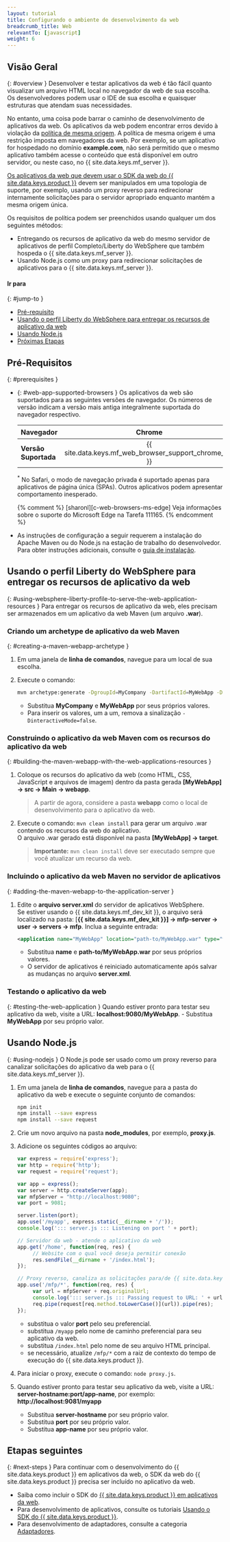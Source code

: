 ```yaml
---
layout: tutorial
title: Configurando o ambiente de desenvolvimento da web
breadcrumb_title: Web
relevantTo: [javascript]
weight: 6
---
```

<!-- NLS_CHARSET=UTF-8 -->
## Visão Geral
{: #overview }
Desenvolver e testar aplicativos da web é tão fácil quanto visualizar um arquivo HTML local no navegador da web de sua escolha.  
Os desenvolvedores podem usar o IDE de sua escolha e quaisquer estruturas que atendam suas necessidades.

No entanto, uma coisa pode barrar o caminho de desenvolvimento de aplicativos da web. Os aplicativos da web podem encontrar erros devido à violação da [política de mesma origem](https://developer.mozilla.org/en-US/docs/Web/Security/Same-origin_policy). A política de mesma origem é uma restrição imposta em navegadores da web. Por exemplo, se um aplicativo for hospedado no domínio **example.com**, não será permitido que o mesmo aplicativo também acesse o conteúdo que está disponível em outro servidor, ou neste caso, no {{ site.data.keys.mf_server }}.

[Os aplicativos da web que devem usar o SDK da web do {{ site.data.keys.product }}](../../../application-development/sdk/web) devem ser manipulados em uma topologia de suporte, por exemplo, usando um proxy reverso para redirecionar internamente solicitações para o servidor apropriado enquanto mantém a mesma origem única.

Os requisitos de política podem ser preenchidos usando qualquer um dos seguintes métodos:

- Entregando os recursos de aplicativo da web do mesmo servidor de aplicativos de perfil Completo/Liberty do WebSphere que também hospeda o {{ site.data.keys.mf_server }}.
- Usando Node.js como um proxy para redirecionar solicitações de aplicativos para o {{ site.data.keys.mf_server }}.

#### Ir para
{: #jump-to }
- [Pré-requisito](#prerequisites)
- [Usando o perfil Liberty do WebSphere para entregar os recursos de aplicativo da web ](#using-websphere-liberty-profile-to-serve-the-web-application-resources)
- [Usando Node.js](#using-nodejs)
- [Próximas Etapas](#next-steps)

## Pré-Requisitos
{: #prerequisites }
-   {: #web-app-supported-browsers }
    Os aplicativos da web são suportados para as seguintes versões de navegador. Os números de versão indicam a versão mais antiga integralmente suportada do navegador respectivo.

    | Navegador               | Chrome   | Safari<sup>*</sup>   | Internet Explorer   | Firefox   | Android Browser   |
    |-----------------------|:--------:|:--------------------:|:-------------------:|:---------:|:-----------------:|
    | **Versão Suportada** |  {{ site.data.keys.mf_web_browser_support_chrome_ver }} | {{ site.data.keys.mf_web_browser_support_safari_ver }} | {{ site.data.keys.mf_web_browser_support_ie_ver }} | {{ site.data.keys.mf_web_browser_support_firefox_ver }} | {{ site.data.keys.mf_web_browser_support_android_ver }}  |

    <sup>*</sup> No Safari, o modo de navegação privada é suportado apenas para aplicativos de página única (SPAs). Outros aplicativos podem apresentar comportamento inesperado.

    {% comment %} [sharonl][c-web-browsers-ms-edge] Veja informações sobre o suporte do Microsoft Edge na Tarefa 111165. {% endcomment %}

-   As instruções de configuração a seguir requerem a instalação do Apache Maven ou do Node.js na estação de trabalho do desenvolvedor. Para obter instruções adicionais, consulte o [guia de instalação](../mobilefirst/installation-guide/).

## Usando o perfil Liberty do WebSphere para entregar os recursos de aplicativo da web
{: #using-websphere-liberty-profile-to-serve-the-web-application-resources }
Para entregar os recursos de aplicativo da web, eles precisam ser armazenados em um aplicativo da web Maven (um arquivo **.war**).

### Criando um archetype de aplicativo da web Maven
{: #creating-a-maven-webapp-archetype }
1. Em uma janela de **linha de comandos**, navegue para um local de sua escolha.
2. Execute o comando:

   ```bash
   mvn archetype:generate -DgroupId=MyCompany -DartifactId=MyWebApp -DarchetypeArtifactId=maven-archetype-webapp -DinteractiveMode=false
   ```
    - Substitua **MyCompany** e **MyWebApp** por seus próprios valores.
    - Para inserir os valores, um a um, remova a sinalização `-DinteractiveMode=false`.

### Construindo o aplicativo da web Maven com os recursos do aplicativo da web 
{: #building-the-maven-webapp-with-the-web-applications-resources }
1. Coloque os recursos do aplicativo da web (como HTML, CSS, JavaScript e arquivos de imagem) dentro da pasta gerada **[MyWebApp] → src → Main → webapp**.

    > A partir de agora, considere a pasta **webapp** como o local de desenvolvimento para o aplicativo da web.

2. Execute o comando: `mvn clean install` para gerar um arquivo .war contendo os recursos da web do aplicativo.  
   O arquivo .war gerado está disponível na pasta **[MyWebApp] → target**.
   
    > <span class="glyphicon glyphicon-exclamation-sign" aria-hidden="true"></span> **Importante:** `mvn clean install` deve ser executado sempre que você atualizar um recurso da web.

### Incluindo o aplicativo da web Maven no servidor de aplicativos
{: #adding-the-maven-webapp-to-the-application-server }
1. Edite o **arquivo server.xml** do servidor de aplicativos WebSphere.  
    Se estiver usando o {{ site.data.keys.mf_dev_kit }}, o arquivo será localizado na pasta: [**{{ site.data.keys.mf_dev_kit }}] → mfp-server → user → servers → mfp**. Inclua a seguinte entrada:

   ```xml
   <application name="MyWebApp" location="path-to/MyWebApp.war" type="war"></application>
   ```
    - Substitua **name** e **path-to/MyWebApp.war** por seus próprios valores.
    - O servidor de aplicativos é reiniciado automaticamente após salvar as mudanças no arquivo **server.xml**.  

### Testando o aplicativo da web
{: #testing-the-web-application }
Quando estiver pronto para testar seu aplicativo da web, visite a URL: **localhost:9080/MyWebApp**.
    - Substitua **MyWebApp** por seu próprio valor.

## Usando Node.js
{: #using-nodejs }
O Node.js pode ser usado como um proxy reverso para canalizar solicitações do aplicativo da web para o {{ site.data.keys.mf_server }}.

1. Em uma janela de **linha de comandos**, navegue para a pasta do aplicativo da web e execute o seguinte conjunto de comandos: 

   ```bash
   npm init
   npm install --save express
   npm install --save request
   ```

2. Crie um novo arquivo na pasta **node_modules**, por exemplo, **proxy.js**.
3. Adicione os seguintes códigos ao arquivo:

   ```javascript
   var express = require('express');
   var http = require('http');
   var request = require('request');

   var app = express();
   var server = http.createServer(app);
   var mfpServer = "http://localhost:9080";
   var port = 9081;

   server.listen(port);
   app.use('/myapp', express.static(__dirname + '/'));
   console.log('::: server.js ::: Listening on port ' + port);

   // Servidor da web - atende o aplicativo da web
   app.get('/home', function(req, res) {
        // Website com o qual você deseja permitir conexão
        res.sendFile(__dirname + '/index.html');
   });

   // Proxy reverso, canaliza as solicitações para/de {{ site.data.keys.mf_server }}
   app.use('/mfp/*', function(req, res) {
        var url = mfpServer + req.originalUrl;
        console.log('::: server.js ::: Passing request to URL: ' + url);
        req.pipe(request[req.method.toLowerCase()](url)).pipe(res);
   });
   ```
    - substitua o valor **port** pelo seu preferencial.
    - substitua `/myapp` pelo nome de caminho preferencial para seu aplicativo da web.
    - substitua `/index.html` pelo nome de seu arquivo HTML principal.
    - se necessário, atualize `/mfp/*` com a raiz de contexto do tempo de execução do {{ site.data.keys.product }}.

4. Para iniciar o proxy, execute o comando: `node proxy.js`.
5. Quando estiver pronto para testar seu aplicativo da web, visite a URL: **server-hostname:port/app-name**, por exemplo: **http://localhost:9081/myapp**
    - Substitua **server-hostname** por seu próprio valor.
    - Substitua **port** por seu próprio valor.
    - Substitua **app-name** por seu próprio valor.

## Etapas seguintes
{: #next-steps }
Para continuar com o desenvolvimento do {{ site.data.keys.product }} em aplicativos da web, o SDK da web do {{ site.data.keys.product }} precisa ser incluído no aplicativo da web.

* Saiba como incluir o SDK do [{{ site.data.keys.product }} em aplicativos da web](../../../application-development/sdk/web/).
* Para desenvolvimento de aplicativos, consulte os tutoriais [Usando o SDK do {{ site.data.keys.product }}](../../../application-development/).
* Para desenvolvimento de adaptadores, consulte a categoria [Adaptadores](../../../adapters/).

